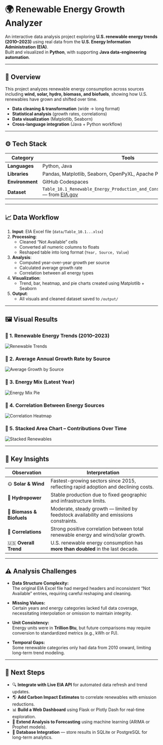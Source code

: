 # 🌍 Renewable Energy Growth Analyzer

An interactive data analysis project exploring **U.S. renewable energy trends (2010–2023)** using real data from the **U.S. Energy Information Administration (EIA)**.  
Built and visualized in **Python**, with supporting **Java data-engineering automation**.

---

## 🧠 Overview

This project analyzes renewable energy consumption across sources including **wind, solar, hydro, biomass, and biofuels**, showing how U.S. renewables have grown and shifted over time.  

- **Data cleaning & transformation** (wide → long format)
- **Statistical analysis** (growth rates, correlations)
- **Data visualization** (Matplotlib, Seaborn)
- **Cross-language integration** (Java + Python workflow)

---

## ⚙️ Tech Stack

| Category | Tools |
|-----------|-------|
| **Languages** | Python, Java |
| **Libraries** | Pandas, Matplotlib, Seaborn, OpenPyXL, Apache POI |
| **Environment** | GitHub Codespaces |
| **Dataset** | `Table_10.1_Renewable_Energy_Production_and_Consumption_by_Source.xlsx` — from [EIA.gov](https://www.eia.gov/) |

---

## 📈 Data Workflow

1. **Input**: EIA Excel file (`data/Table_10.1...xlsx`)  
2. **Processing**:
   - Cleaned “Not Available” cells
   - Converted all numeric columns to floats
   - Reshaped table into long format (`Year, Source, Value`)
3. **Analysis**:
   - Computed year-over-year growth per source
   - Calculated average growth rate
   - Correlation between all energy types
4. **Visualization**:
   - Trend, bar, heatmap, and pie charts created using Matplotlib + Seaborn
5. **Output**:
   - All visuals and cleaned dataset saved to `/output/`

---

## 🖼️ Visual Results

### 🔹 1. Renewable Energy Trends (2010–2023)
![Renewable Trends](output/renewable_trends.png)

### 🔹 2. Average Annual Growth Rate by Source
![Average Growth by Source](output/avg_growth_by_source.png)

### 🔹 3. Energy Mix (Latest Year)
![Energy Mix Pie](output/energy_mix_pie.png)

### 🔹 4. Correlation Between Energy Sources
![Correlation Heatmap](output/correlation_heatmap.png)

### 🔹 5. Stacked Area Chart – Contributions Over Time
![Stacked Renewables](output/stacked_renewables.png)

---

## 🧩 Key Insights

| Observation | Interpretation |
|--------------|----------------|
| 🌞 **Solar & Wind** | Fastest-growing sectors since 2015, reflecting rapid adoption and declining costs. |
| 🌊 **Hydropower** | Stable production due to fixed geographic and infrastructure limits. |
| 🌱 **Biomass & Biofuels** | Moderate, steady growth — limited by feedstock availability and emissions constraints. |
| 🧮 **Correlations** | Strong positive correlation between total renewable energy and wind/solar growth. |
| 🇺🇸 **Overall Trend** | U.S. renewable energy consumption has **more than doubled** in the last decade. |

---

## ⚠️ Analysis Challenges

- **Data Structure Complexity:**  
  The original EIA Excel file had merged headers and inconsistent “Not Available” entries, requiring careful reshaping and cleaning.

- **Missing Values:**  
  Certain years and energy categories lacked full data coverage, necessitating interpolation or omission to maintain integrity.

- **Unit Consistency:**  
  Energy units were in **Trillion Btu**, but future comparisons may require conversion to standardized metrics (e.g., kWh or PJ).

- **Temporal Gaps:**  
  Some renewable categories only had data from 2010 onward, limiting long-term trend modeling.

---

## 🚀 Next Steps

- 🔍 **Integrate with Live EIA API** for automated data refresh and trend updates.  
- 🌎 **Add Carbon Impact Estimates** to correlate renewables with emission reductions.  
- 📊 **Build a Web Dashboard** using Flask or Plotly Dash for real-time exploration.  
- 🤖 **Extend Analysis to Forecasting** using machine learning (ARIMA or Prophet models).  
- 💾 **Database Integration** — store results in SQLite or PostgreSQL for long-term analytics.
